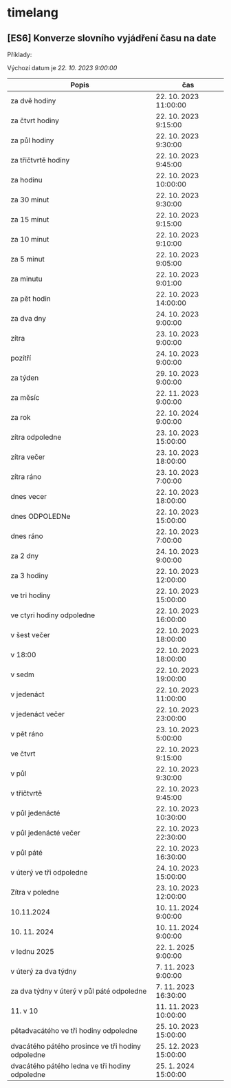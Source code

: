 # timelang
## [ES6] Konverze slovního vyjádření času na date

Příklady:

Výchozí datum je *22. 10. 2023 9:00:00*

| Popis | čas |
| --- | --- |
| za dvě hodiny | 22. 10. 2023 11:00:00 |
| za čtvrt hodiny | 22. 10. 2023 9:15:00 |
| za půl hodiny | 22. 10. 2023 9:30:00 |
| za třičtvrtě hodiny | 22. 10. 2023 9:45:00 |
| za hodinu | 22. 10. 2023 10:00:00 |
| za 30 minut | 22. 10. 2023 9:30:00 |
| za 15 minut | 22. 10. 2023 9:15:00 |
| za 10 minut | 22. 10. 2023 9:10:00 |
| za 5 minut | 22. 10. 2023 9:05:00 |
| za minutu | 22. 10. 2023 9:01:00 |
| za pět hodin | 22. 10. 2023 14:00:00 |
| za dva dny | 24. 10. 2023 9:00:00 |
| zítra | 23. 10. 2023 9:00:00 |
| pozítří | 24. 10. 2023 9:00:00 |
| za týden | 29. 10. 2023 9:00:00 |
| za měsíc | 22. 11. 2023 9:00:00 |
| za rok | 22. 10. 2024 9:00:00 |
| zítra odpoledne | 23. 10. 2023 15:00:00 |
| zítra večer | 23. 10. 2023 18:00:00 |
| zítra ráno | 23. 10. 2023 7:00:00 |
| dnes vecer | 22. 10. 2023 18:00:00 |
| dnes ODPOLEDNe | 22. 10. 2023 15:00:00 |
| dnes ráno | 22. 10. 2023 7:00:00 |
| za 2 dny | 24. 10. 2023 9:00:00 |
| za 3 hodiny | 22. 10. 2023 12:00:00 |
| ve tri hodiny | 22. 10. 2023 15:00:00 |
| ve ctyri hodiny odpoledne | 22. 10. 2023 16:00:00 |
| v šest večer | 22. 10. 2023 18:00:00 |
| v 18:00 | 22. 10. 2023 18:00:00 |
| v sedm | 22. 10. 2023 19:00:00 |
| v jedenáct | 22. 10. 2023 11:00:00 |
| v jedenáct večer | 22. 10. 2023 23:00:00 |
| v pět ráno | 23. 10. 2023 5:00:00 |
| ve čtvrt | 22. 10. 2023 9:15:00 |
| v půl | 22. 10. 2023 9:30:00 |
| v třičtvrtě | 22. 10. 2023 9:45:00 |
| v půl jedenácté | 22. 10. 2023 10:30:00 |
| v půl jedenácté večer | 22. 10. 2023 22:30:00 |
| v půl páté | 22. 10. 2023 16:30:00 |
| v úterý ve tři odpoledne | 24. 10. 2023 15:00:00 |
| Zítra v poledne | 23. 10. 2023 12:00:00 |
| 10.11.2024 | 10. 11. 2024 9:00:00 |
| 10. 11. 2024 | 10. 11. 2024 9:00:00 |
| v lednu 2025 | 22. 1. 2025 9:00:00 |
| v úterý za dva týdny | 7. 11. 2023 9:00:00 |
| za dva týdny v úterý v půl páté odpoledne | 7. 11. 2023 16:30:00 |
| 11. v 10 | 11. 11. 2023 10:00:00 |
| pětadvacátého ve tři hodiny odpoledne | 25. 10. 2023 15:00:00 |
| dvacátého pátého prosince ve tři hodiny odpoledne | 25. 12. 2023 15:00:00 |
| dvacátého pátého ledna ve tři hodiny odpoledne | 25. 1. 2024 15:00:00 |